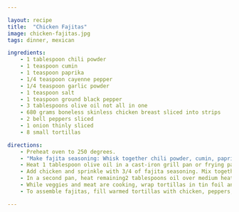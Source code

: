 ```yaml
---

layout: recipe
title:  "Chicken Fajitas"
image: chicken-fajitas.jpg
tags: dinner, mexican

ingredients:
    - 1 tablespoon chili powder
    - 1 teaspoon cumin
    - 1 teaspoon paprika
    - 1/4 teaspoon cayenne pepper
    - 1/4 teaspoon garlic powder
    - 1 teaspoon salt
    - 1 teaspoon ground black pepper
    - 3 tablespoons olive oil not all in one
    - 680 grams boneless skinless chicken breast sliced into strips
    - 2 bell peppers sliced
    - 1 onion thinly sliced
    - 8 small tortillas

directions:
    - Preheat oven to 250 degrees.
    - "Make fajita seasoning: Whisk together chili powder, cumin, paprika, cayenne pepper, garlic powder, salt, and pepper in a small bowl. Set aside."
    - Heat 1 tablespoon olive oil in a cast-iron grill pan or frying pan over medium-high heat.
    - Add chicken and sprinkle with 3/4 of fajita seasoning. Mix together and cook for 6 to 10 minutes, or until browned.
    - In a second pan, heat remaining2 tablespoons oil over medium heat. Add peppers and onion. Stir in remaining fajita seasoning. Cook until vegetables are soft, about 8 to 10 minutes, stirring occasionally.
    - While veggies and meat are cooking, wrap tortillas in tin foil and warm in oven.
    - To assemble fajitas, fill warmed tortillas with chicken, peppers, and onions. Top with favorite garnishes.

---
```

